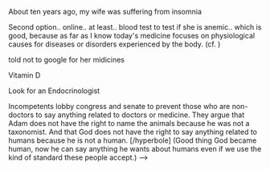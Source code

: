 <!-- ---
title: "Beware of Psychiatrists who says you have hormonal imbalance but do not bother to test your hormone levels"
excerpt: "Be cautious of psychiatrists who diagnose hormonal imbalances without testing hormone levels"
date: 2023-06-04 12:00:00 AM UTC
dateLastUpdated:
categories:
  - Review
tags: 
  - Psychiatrist
  - Depression
  - Endocrinologist
  - Hormonal imbalance
  - Vitamin D
  - Davao, Philippines
  - Kidapawan, North Cotabato, Philippines
  - Doctor
  - Medicine
published: false
---

<!-- 2023-05-16 00:00 AM PHT: started -->


About ten years ago, my wife was suffering from insomnia


Second option.. online.. at least.. blood test to test if she is anemic.. which is good, because as far as I know today's medicine focuses on physiological causes for diseases or disorders experienced by the body. (cf. )


told not to google for her midicines


Vitamin D


Look for an Endocrinologist 


Incompetents lobby congress and senate to prevent those who are non-doctors to say anything related to doctors or medicine. They argue that Adam does not have the right to name the animals because he was not a taxonomist. And that God does not have the right to say anything related to humans because he is not a human. [/hyperbole] (Good thing God became human, now he can say anything he wants about humans even if we use the kind of standard these people accept.) -->